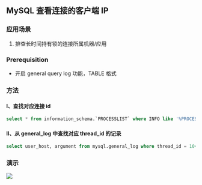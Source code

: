 ﻿## MySQL 查看连接的客户端 IP



### 应用场景

1. 排查长时间持有锁的连接所属机器/应用

   

### Prerequisition

- 开启 general query log 功能，TABLE 格式



### 方法

#### I、查找对应连接 id

```sql
select * from information_schema.`PROCESSLIST` where INFO like '%PROCESSLIST%';
```



#### II、从 general_log 中查找对应 thread_id 的记录

```sql
select user_host, argument from mysql.general_log where thread_id = 1049;
```





### 演示

![](https://picgo-notes.oss-cn-beijing.aliyuncs.com/img/mysql_client_ip_general_log_20210712155157.png)

